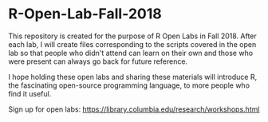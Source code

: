 # R-Open-Lab-Fall-2018
This repository is created for the purpose of R Open Labs in Fall 2018. After each lab, I will create files corresponding to the scripts covered in the open lab so that people who didn't attend can learn on their own and those who were present can always go back for future reference.

I hope holding these open labs and sharing these materials will introduce R, the fascinating open-source programming language, to more people who find it useful.

Sign up for open labs: https://library.columbia.edu/research/workshops.html
